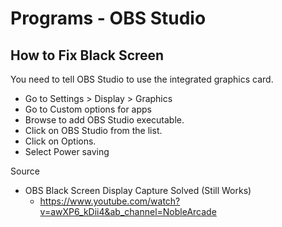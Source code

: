 # Programs - OBS Studio

## How to Fix Black Screen

You need to tell OBS Studio to use the integrated graphics card.

- Go to Settings > Display > Graphics
- Go to Custom options for apps
- Browse to add OBS Studio executable.
- Click on OBS Studio from the list.
- Click on Options.
- Select Power saving

Source

- OBS Black Screen Display Capture Solved (Still Works)
  - https://www.youtube.com/watch?v=awXP6_kDii4&ab_channel=NobleArcade
